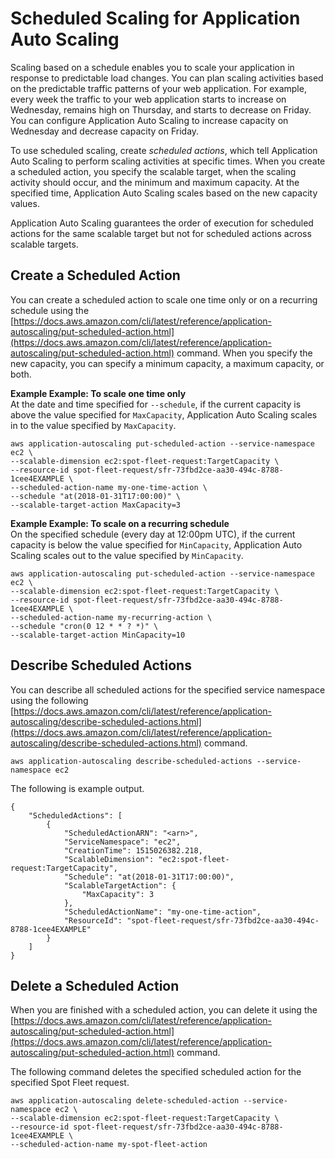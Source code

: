 # Scheduled Scaling for Application Auto Scaling<a name="application-auto-scaling-scheduled-scaling"></a>

Scaling based on a schedule enables you to scale your application in response to predictable load changes\. You can plan scaling activities based on the predictable traffic patterns of your web application\. For example, every week the traffic to your web application starts to increase on Wednesday, remains high on Thursday, and starts to decrease on Friday\. You can configure Application Auto Scaling to increase capacity on Wednesday and decrease capacity on Friday\.

To use scheduled scaling, create *scheduled actions*, which tell Application Auto Scaling to perform scaling activities at specific times\. When you create a scheduled action, you specify the scalable target, when the scaling activity should occur, and the minimum and maximum capacity\. At the specified time, Application Auto Scaling scales based on the new capacity values\.

Application Auto Scaling guarantees the order of execution for scheduled actions for the same scalable target but not for scheduled actions across scalable targets\.

## Create a Scheduled Action<a name="create-scheduled-action"></a>

You can create a scheduled action to scale one time only or on a recurring schedule using the [https://docs.aws.amazon.com/cli/latest/reference/application-autoscaling/put-scheduled-action.html](https://docs.aws.amazon.com/cli/latest/reference/application-autoscaling/put-scheduled-action.html) command\. When you specify the new capacity, you can specify a minimum capacity, a maximum capacity, or both\.

**Example Example: To scale one time only**  
At the date and time specified for `--schedule`, if the current capacity is above the value specified for `MaxCapacity`, Application Auto Scaling scales in to the value specified by `MaxCapacity`\.  

```
aws application-autoscaling put-scheduled-action --service-namespace ec2 \
--scalable-dimension ec2:spot-fleet-request:TargetCapacity \
--resource-id spot-fleet-request/sfr-73fbd2ce-aa30-494c-8788-1cee4EXAMPLE \
--scheduled-action-name my-one-time-action \
--schedule "at(2018-01-31T17:00:00)" \
--scalable-target-action MaxCapacity=3
```

**Example Example: To scale on a recurring schedule**  
On the specified schedule \(every day at 12:00pm UTC\), if the current capacity is below the value specified for `MinCapacity`, Application Auto Scaling scales out to the value specified by `MinCapacity`\.  

```
aws application-autoscaling put-scheduled-action --service-namespace ec2 \
--scalable-dimension ec2:spot-fleet-request:TargetCapacity \
--resource-id spot-fleet-request/sfr-73fbd2ce-aa30-494c-8788-1cee4EXAMPLE \
--scheduled-action-name my-recurring-action \
--schedule "cron(0 12 * * ? *)" \
--scalable-target-action MinCapacity=10
```

## Describe Scheduled Actions<a name="describe-scheduled-actions"></a>

You can describe all scheduled actions for the specified service namespace using the following [https://docs.aws.amazon.com/cli/latest/reference/application-autoscaling/describe-scheduled-actions.html](https://docs.aws.amazon.com/cli/latest/reference/application-autoscaling/describe-scheduled-actions.html) command\.

```
aws application-autoscaling describe-scheduled-actions --service-namespace ec2
```

The following is example output\.

```
{
    "ScheduledActions": [
        {
            "ScheduledActionARN": "<arn>",
            "ServiceNamespace": "ec2",
            "CreationTime": 1515026382.218,
            "ScalableDimension": "ec2:spot-fleet-request:TargetCapacity",
            "Schedule": "at(2018-01-31T17:00:00)",
            "ScalableTargetAction": {
                "MaxCapacity": 3
            },
            "ScheduledActionName": "my-one-time-action",
            "ResourceId": "spot-fleet-request/sfr-73fbd2ce-aa30-494c-8788-1cee4EXAMPLE"
        }
    ]
}
```

## Delete a Scheduled Action<a name="delete-scheduled-action"></a>

When you are finished with a scheduled action, you can delete it using the [https://docs.aws.amazon.com/cli/latest/reference/application-autoscaling/put-scheduled-action.html](https://docs.aws.amazon.com/cli/latest/reference/application-autoscaling/put-scheduled-action.html) command\.

The following command deletes the specified scheduled action for the specified Spot Fleet request\.

```
aws application-autoscaling delete-scheduled-action --service-namespace ec2 \
--scalable-dimension ec2:spot-fleet-request:TargetCapacity \
--resource-id spot-fleet-request/sfr-73fbd2ce-aa30-494c-8788-1cee4EXAMPLE \
--scheduled-action-name my-spot-fleet-action
```